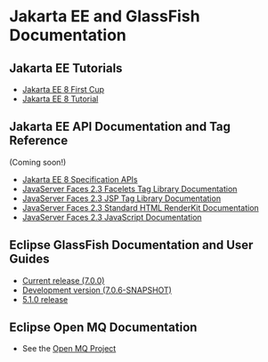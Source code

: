# Jakarta EE and GlassFish Documentation

## Jakarta EE Tutorials

* [Jakarta EE 8 First Cup](https://eclipse-ee4j.github.io/jakartaee-firstcup)
* [Jakarta EE 8 Tutorial](https://eclipse-ee4j.github.io/jakartaee-tutorial)

## Jakarta EE API Documentation and Tag Reference
(Coming soon!)

* [Jakarta EE 8 Specification APIs]()
* [JavaServer Faces 2.3 Facelets Tag Library Documentation]()
* [JavaServer Faces 2.3 JSP Tag Library Documentation]()
* [JavaServer Faces 2.3 Standard HTML RenderKit Documentation]()
* [JavaServer Faces 2.3 JavaScript Documentation]()

## Eclipse GlassFish Documentation and User Guides

* [Current release (7.0.0)](docs#current)
* [Development version (7.0.6-SNAPSHOT)](docs#development)
* [5.1.0 release](docs#5.1.0)

## Eclipse Open MQ Documentation

* See the [Open MQ Project](https://eclipse-ee4j.github.io/openmq/guides)
